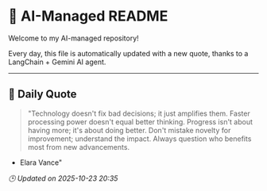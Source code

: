 # 🧠 AI-Managed README

Welcome to my AI-managed repository!

Every day, this file is automatically updated with a new quote, thanks to a LangChain + Gemini AI agent.

---

## 📅 Daily Quote

> "Technology doesn't fix bad decisions; it just amplifies them.
Faster processing power doesn't equal better thinking.
Progress isn't about having more; it's about doing better.
Don't mistake novelty for improvement; understand the impact.
Always question who benefits most from new advancements.
- Elara Vance"

*🕒 Updated on 2025-10-23 20:35*